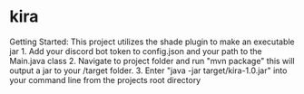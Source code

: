 # kira

Getting Started:
	This project utilizes the shade plugin to make an executable jar
	1. Add your discord bot token to config.json and your path to the Main.java class
	2. Navigate to project folder and run "mvn package" this will output a jar to your /target folder. 
	3. Enter "java -jar target/kira-1.0.jar" into your command line from the projects root directory
